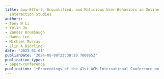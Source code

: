 ```yaml
---
title: Low-Effort, Unqualified, and Malicious User Behaviors in Online Human-Robot
  Interaction Studies
authors:
- Tony W Li
- Yelin Jo
- Zander Brumbaugh
- Hanna Lee
- Michael Murray
- Elin A Björling
date: '2023-01-01'
publishDate: '2024-08-08T23:38:20.780865Z'
publication_types:
- paper-conference
publication: '*Proceedings of the 41st ACM International Conference on Design of Communication*'
---
```

